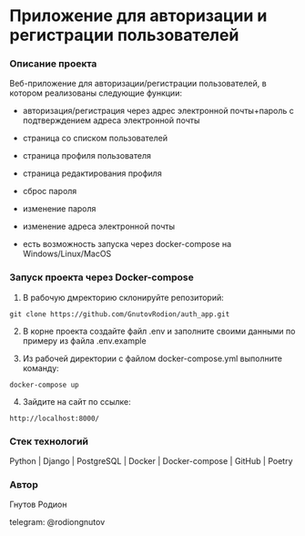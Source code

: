 # Приложение для авторизации и регистрации пользователей

### Описание проекта

Веб-приложение для авторизации/регистрации пользователей,
в котором реализованы следующие функции:

- авторизация/регистрация через адрес электронной почты+пароль с подтверждением адреса электронной почты

- страница со списком пользователей

- страница профиля пользователя

- страница редактирования профиля

- сброс пароля

- изменение пароля

- изменение адреса электронной почты

- есть возможность запуска через docker-compose на Windows/Linux/MacOS

### Запуск проекта через Docker-compose

1. В рабочую дмректорию склонируйте репозиторий:

`git clone https://github.com/GnutovRodion/auth_app.git`

2. В корне проекта создайте файл .env и заполните своими данными по примеру из файла .env.example

3. Из рабочей директории с файлом docker-compose.yml выполните команду:

`docker-compose up`

4. Зайдите на сайт по ссылке:

`http://localhost:8000/`

### Стек технологий

Python | Django | PostgreSQL | Docker | Docker-compose | GitHub | Poetry

### Автор 

Гнутов Родион

telegram: @rodiongnutov
